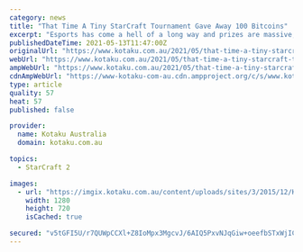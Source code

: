 ```yaml
---
category: news
title: "That Time A Tiny StarCraft Tournament Gave Away 100 Bitcoins"
excerpt: "Esports has come a hell of a long way and prizes are massive, but they might not have netted you anywhere near as much as what placing 5th to 8th in this StarCraft 2 tournament would have got you."
publishedDateTime: 2021-05-13T11:47:00Z
originalUrl: "https://www.kotaku.com.au/2021/05/that-time-a-tiny-starcraft-tournament-gave-away-100-bitcoins/"
webUrl: "https://www.kotaku.com.au/2021/05/that-time-a-tiny-starcraft-tournament-gave-away-100-bitcoins/"
ampWebUrl: "https://www.kotaku.com.au/2021/05/that-time-a-tiny-starcraft-tournament-gave-away-100-bitcoins/amp/"
cdnAmpWebUrl: "https://www-kotaku-com-au.cdn.ampproject.org/c/s/www.kotaku.com.au/2021/05/that-time-a-tiny-starcraft-tournament-gave-away-100-bitcoins/amp/"
type: article
quality: 57
heat: 57
published: false

provider:
  name: Kotaku Australia
  domain: kotaku.com.au

topics:
  - StarCraft 2

images:
  - url: "https://imgix.kotaku.com.au/content/uploads/sites/3/2015/12/Kerrigan.jpg?ar=16%3A9&auto=format&fit=crop&q=65&w=1280"
    width: 1280
    height: 720
    isCached: true

secured: "v5tGFI5U/r7QUWpCCXl+Z8IoMpx3MgcvJ/6AIQ5PxvNJqGiw+oeefbSTxWjICw+aEPQS4ORtc2UdNeNjJKwGgnAoHnG9sCYFkz7T5ncj2+B/yaZaLSVDwdzLSZ4/g0PAGslJSjxOMriE4cIuqjcZrQdoKL6Ml0SedhhierCzGBo/ijJKfgJa5c+4ROLCVhWy6lcPisE8JgrwDp9FiFMRiV+u9BThup6V82+sqnWDOxFZqRD57OaXAqP80jBlMA7oJMrYU+imTu9QpOoff9m460YR98yKaAC1PpxpmjiiPzJylF+6fn6BcESwCuKjm1YYaioFzNSZIqqOTpvxGF0vUPJ1u19xlL3mXPCzhDZRi4E=;xR9wT+S49C3UlK+Jaivolg=="
---
```


